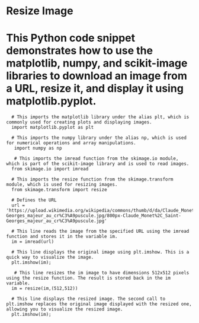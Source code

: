 # Resize Image

# This Python code snippet demonstrates how to use the matplotlib, numpy, and scikit-image libraries to download an image from a URL, resize it, and display it using matplotlib.pyplot.

      # This imports the matplotlib library under the alias plt, which is commonly used for creating plots and displaying images.
      import matplotlib.pyplot as plt 

      # This imports the numpy library under the alias np, which is used for numerical operations and array manipulations.
       import numpy as np 

       # This imports the imread function from the skimage.io module, which is part of the scikit-image library and is used to read images.
      from skimage.io import imread 

      # This imports the resize function from the skimage.transform module, which is used for resizing images.
      from skimage.transform import resize 

      # Defines the URL
      url = 'https://upload.wikimedia.org/wikipedia/commons/thumb/d/da/Claude_Monet%2C_Saint-Georges_majeur_au_cr%C3%A9puscule.jpg/800px-Claude_Monet%2C_Saint-Georges_majeur_au_cr%C3%A9puscule.jpg' 

      # This line reads the image from the specified URL using the imread function and stores it in the variable im.      
      im = imread(url)

      # This line displays the original image using plt.imshow. This is a quick way to visualize the image.
      plt.imshow(im); 

       # This line resizes the im image to have dimensions 512x512 pixels using the resize function. The result is stored back in the im variable.
      im = resize(im,(512,512))

      # This line displays the resized image. The second call to plt.imshow replaces the original image displayed with the resized one, allowing you to visualize the resized image.
      plt.imshow(im); 
